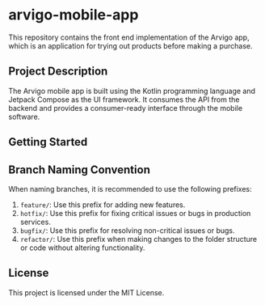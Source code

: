 # arvigo-mobile-app

This repository contains the front end implementation of the Arvigo app, which is an application for trying out products before making a purchase.

## Project Description

The Arvigo mobile app is built using the Kotlin programming language and Jetpack Compose as the UI framework. It consumes the API from the backend and provides a consumer-ready interface through the mobile software.

## Getting Started

## Branch Naming Convention
When naming branches, it is recommended to use the following prefixes:

1. `feature/`: Use this prefix for adding new features.
2. `hotfix/`: Use this prefix for fixing critical issues or bugs in production services.
3. `bugfix/`: Use this prefix for resolving non-critical issues or bugs.
4. `refactor/`: Use this prefix when making changes to the folder structure or code without altering functionality.

## License

This project is licensed under the MIT License.


    
